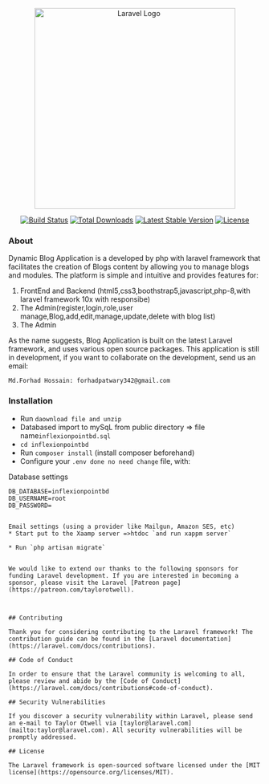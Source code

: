 <p align="center"><a href="https://laravel.com" target="_blank"><img src="https://raw.githubusercontent.com/laravel/art/master/logo-lockup/5%20SVG/2%20CMYK/1%20Full%20Color/laravel-logolockup-cmyk-red.svg" width="400" alt="Laravel Logo"></a></p>

<p align="center">
<a href="https://github.com/laravel/framework/actions"><img src="https://github.com/laravel/framework/workflows/tests/badge.svg" alt="Build Status"></a>
<a href="https://packagist.org/packages/laravel/framework"><img src="https://img.shields.io/packagist/dt/laravel/framework" alt="Total Downloads"></a>
<a href="https://packagist.org/packages/laravel/framework"><img src="https://img.shields.io/packagist/v/laravel/framework" alt="Latest Stable Version"></a>
<a href="https://packagist.org/packages/laravel/framework"><img src="https://img.shields.io/packagist/l/laravel/framework" alt="License"></a>
</p>

### About
Dynamic Blog Application is a developed by php with laravel framework that facilitates the creation of Blogs content by allowing you to manage blogs and modules. The platform is simple and intuitive and provides features for:
1. FrontEnd and Backend (html5,css3,boothstrap5,javascript,php-8,with laravel framework 10x with responsibe)
2. The Admin(register,login,role,user manage,Blog,add,edit,manage,update,delete with blog list)
3. The Admin

As the name suggests, Blog Application is built on the latest Laravel framework, and uses various open source packages.
This application is still in development, if you want to collaborate on the development, send us an email: 
```
Md.Forhad Hossain: forhadpatwary342@gmail.com
```

### Installation
* Run `daownload file and unzip`
* Databased import to mySqL from public directory => file name`inflexionpointbd.sql`
* `cd inflexionpointbd` 
* Run `composer install` (install composer beforehand)
* Configure your `.env done no need change` file, with:

Database settings
```
DB_DATABASE=inflexionpointbd
DB_USERNAME=root
DB_PASSWORD=
```

```

Email settings (using a provider like Mailgun, Amazon SES, etc)
* Start put to the Xaamp server =>htdoc `and run xappm server` 

* Run `php artisan migrate`


We would like to extend our thanks to the following sponsors for funding Laravel development. If you are interested in becoming a sponsor, please visit the Laravel [Patreon page](https://patreon.com/taylorotwell).



## Contributing

Thank you for considering contributing to the Laravel framework! The contribution guide can be found in the [Laravel documentation](https://laravel.com/docs/contributions).

## Code of Conduct

In order to ensure that the Laravel community is welcoming to all, please review and abide by the [Code of Conduct](https://laravel.com/docs/contributions#code-of-conduct).

## Security Vulnerabilities

If you discover a security vulnerability within Laravel, please send an e-mail to Taylor Otwell via [taylor@laravel.com](mailto:taylor@laravel.com). All security vulnerabilities will be promptly addressed.

## License

The Laravel framework is open-sourced software licensed under the [MIT license](https://opensource.org/licenses/MIT).
